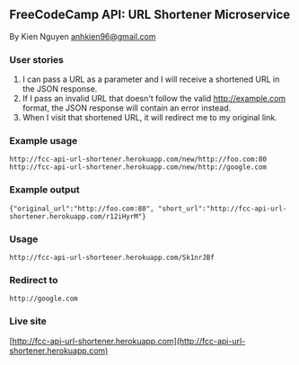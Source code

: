 ## FreeCodeCamp API: URL Shortener Microservice
By Kien Nguyen <anhkien96@gmail.com>

### User stories

1. I can pass a URL as a parameter and I will receive a shortened URL in the JSON response.
2. If I pass an invalid URL that doesn't follow the valid http://example.com format, the JSON response will contain an error instead.
3. When I visit that shortened URL, it will redirect me to my original link.

### Example usage
```
http://fcc-api-url-shortener.herokuapp.com/new/http://foo.com:80
http://fcc-api-url-shortener.herokuapp.com/new/http://google.com
```
### Example output
```
{"original_url":"http://foo.com:80", "short_url":"http://fcc-api-url-shortener.herokuapp.com/r12iHyrM"}
```
### Usage
```
http://fcc-api-url-shortener.herokuapp.com/Sk1nrJBf
```
### Redirect to
```
http://google.com
```
### Live site
[http://fcc-api-url-shortener.herokuapp.com](http://fcc-api-url-shortener.herokuapp.com)
